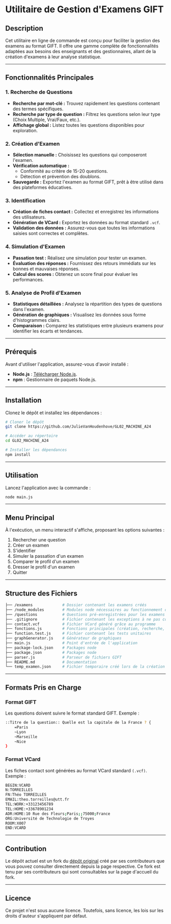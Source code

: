 # Utilitaire de Gestion d'Examens GIFT

## Description
Cet utilitaire en ligne de commande est conçu pour faciliter la gestion des examens au format GIFT. Il offre une gamme complète de fonctionnalités adaptées aux besoins des enseignants et des gestionnaires, allant de la création d'examens à leur analyse statistique.

---

## Fonctionnalités Principales

### **1. Recherche de Questions**
- **Recherche par mot-clé :** Trouvez rapidement les questions contenant des termes spécifiques.
- **Recherche par type de question :** Filtrez les questions selon leur type (Choix Multiple, Vrai/Faux, etc.).
- **Affichage global :** Listez toutes les questions disponibles pour exploration.

### **2. Création d'Examen**
- **Sélection manuelle :** Choisissez les questions qui composeront l'examen.
- **Vérification automatique :** 
  - Conformité au critère de 15-20 questions.  
  - Détection et prévention des doublons.  
- **Sauvegarde :** Exportez l'examen au format GIFT, prêt à être utilisé dans des plateformes éducatives.

### **3. Identification**
- **Création de fiches contact :** Collectez et enregistrez les informations des utilisateurs.  
- **Génération de VCard :** Exportez les données au format standard `.vcf`.  
- **Validation des données :** Assurez-vous que toutes les informations saisies sont correctes et complètes.

### **4. Simulation d'Examen**
- **Passation test :** Réalisez une simulation pour tester un examen.  
- **Évaluation des réponses :** Fournissez des retours immédiats sur les bonnes et mauvaises réponses.  
- **Calcul des scores :** Obtenez un score final pour évaluer les performances.

### **5. Analyse de Profil d'Examen**
- **Statistiques détaillées :** Analysez la répartition des types de questions dans l'examen.  
- **Génération de graphiques :** Visualisez les données sous forme d'histogrammes clairs.  
- **Comparaison :** Comparez les statistiques entre plusieurs examens pour identifier les écarts et tendances.

---

## Prérequis
Avant d'utiliser l'application, assurez-vous d'avoir installé :  
- **Node.js** : [Télécharger Node.js](https://nodejs.org/).  
- **npm** : Gestionnaire de paquets Node.js.

---

## Installation

Clonez le dépôt et installez les dépendances :  
```bash
# Cloner le dépôt
git clone https://github.com/JulieVanHoudenhove/GL02_MACHINE_A24

# Accéder au répertoire
cd GL02_MACHINE_A24

# Installer les dépendances
npm install
```

---

## Utilisation

Lancez l'application avec la commande :
```bash
node main.js
```

---

## Menu Principal

À l'exécution, un menu interactif s'affiche, proposant les options suivantes :
1. Rechercher une question
2. Créer un examen
3. S'identifier
4. Simuler la passation d'un examen
5. Comparer le profil d'un examen
6. Dresser le profil d'un examen
7. Quitter

---

## Structure des Fichiers

```bash
├── /examens             # Dossier contenant les examens créés
├── /node_modules        # Modules node nécessaires au fonctionnement du programme
├── /questions           # Questions pré-enregistrées pour les examens
├── .gitignore           # Fichier contenant les exceptions à ne pas commit sur le dépôt
├── contact.vcf          # Fichier VCard généré grâce au programme
├── fonctions.js         # Fonctions principales (création, recherche, etc.)
├── function.test.js     # Fichier contenant les tests unitaires
├── graphGenerator.js    # Générateur de graphiques
├── main.js              # Point d'entrée de l'application
├── package-lock.json    # Packages node
├── package.json         # Packages node
├── parser.js            # Parseur de fichiers GIFT
├── README.md            # Documentation
└── temp_examen.json     # Fichier temporaire créé lors de la création d'un examen via le programme
```

---

## Formats Pris en Charge

### Format GIFT

Les questions doivent suivre le format standard GIFT. Exemple :
```bash
::Titre de la question:: Quelle est la capitale de la France ? {
    =Paris
    ~Lyon
    ~Marseille
    ~Nice
}
```

### Format VCard

Les fiches contact sont générées au format VCard standard `(.vcf)`. Exemple :
```bash
BEGIN:VCARD
N:TORREILLES
FN:Théo TORREILLES
EMAIL:theo.torreilles@utt.fr
TEL:WORK:+33123456789
TEL:HOME:+33678901234
ADR:HOME:10 Rue des Fleurs;Paris;;75000;France
ORG:Université de Technologie de Troyes
ROOM:X007
END:VCARD
```

---

## Contribution

Le dépôt actuel est un fork du [dépôt original](https://github.com/SAMY-EH/GL02_MACHINE_A24) créé par ses contributeurs que vous pouvez consulter directement depuis la page respective.
Ce fork est tenu par ses contributeurs qui sont consultables sur la page d'accueil du fork.

---

## Licence

Ce projet n'est sous aucune licence. Toutefois, sans licence, les lois sur les droits d'auteur s'appliquent par défaut.
